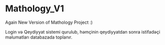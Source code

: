 # Mathology_V1
Again New Version of Mathology Project :)

Login və Qeydiyyat sistemi qurulub, həmçinin qeydiyyatdan sonra istifadəçi məlumatları databazada toplanır.
